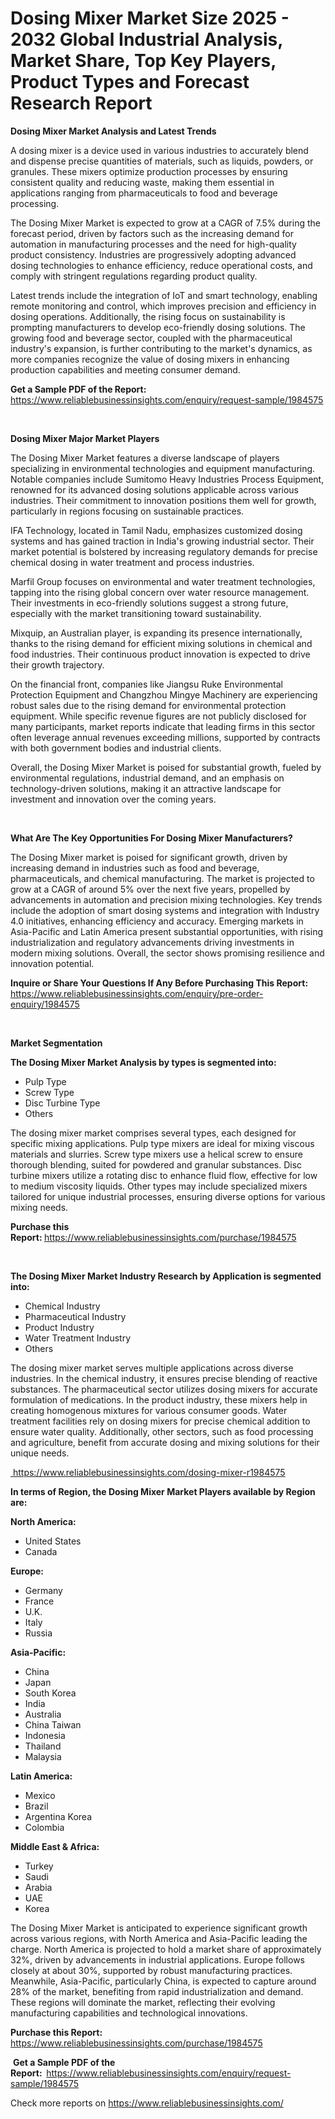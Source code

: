 <p><h1>Dosing Mixer Market Size 2025 - 2032 Global Industrial Analysis, Market Share, Top Key Players, Product Types and Forecast Research Report</h1></p><p><strong>Dosing Mixer Market Analysis and Latest Trends</strong></p>
<p><p>A dosing mixer is a device used in various industries to accurately blend and dispense precise quantities of materials, such as liquids, powders, or granules. These mixers optimize production processes by ensuring consistent quality and reducing waste, making them essential in applications ranging from pharmaceuticals to food and beverage processing.</p><p>The Dosing Mixer Market is expected to grow at a CAGR of 7.5% during the forecast period, driven by factors such as the increasing demand for automation in manufacturing processes and the need for high-quality product consistency. Industries are progressively adopting advanced dosing technologies to enhance efficiency, reduce operational costs, and comply with stringent regulations regarding product quality. </p><p>Latest trends include the integration of IoT and smart technology, enabling remote monitoring and control, which improves precision and efficiency in dosing operations. Additionally, the rising focus on sustainability is prompting manufacturers to develop eco-friendly dosing solutions. The growing food and beverage sector, coupled with the pharmaceutical industry's expansion, is further contributing to the market's dynamics, as more companies recognize the value of dosing mixers in enhancing production capabilities and meeting consumer demand.</p></p>
<p><strong>Get a Sample PDF of the Report:&nbsp;</strong> <a href="https://www.reliablebusinessinsights.com/enquiry/request-sample/1984575?utm_campaign=2306&utm_medium=2&utm_source=Github&utm_content=ia&utm_term=10042025&utm_id=dosing-mixer">https://www.reliablebusinessinsights.com/enquiry/request-sample/1984575</a></p>
<p>&nbsp;</p>
<p><strong>Dosing Mixer Major Market Players</strong></p>
<p><p>The Dosing Mixer Market features a diverse landscape of players specializing in environmental technologies and equipment manufacturing. Notable companies include Sumitomo Heavy Industries Process Equipment, renowned for its advanced dosing solutions applicable across various industries. Their commitment to innovation positions them well for growth, particularly in regions focusing on sustainable practices.</p><p>IFA Technology, located in Tamil Nadu, emphasizes customized dosing systems and has gained traction in India's growing industrial sector. Their market potential is bolstered by increasing regulatory demands for precise chemical dosing in water treatment and process industries.</p><p>Marfil Group focuses on environmental and water treatment technologies, tapping into the rising global concern over water resource management. Their investments in eco-friendly solutions suggest a strong future, especially with the market transitioning toward sustainability.</p><p>Mixquip, an Australian player, is expanding its presence internationally, thanks to the rising demand for efficient mixing solutions in chemical and food industries. Their continuous product innovation is expected to drive their growth trajectory.</p><p>On the financial front, companies like Jiangsu Ruke Environmental Protection Equipment and Changzhou Mingye Machinery are experiencing robust sales due to the rising demand for environmental protection equipment. While specific revenue figures are not publicly disclosed for many participants, market reports indicate that leading firms in this sector often leverage annual revenues exceeding millions, supported by contracts with both government bodies and industrial clients.</p><p>Overall, the Dosing Mixer Market is poised for substantial growth, fueled by environmental regulations, industrial demand, and an emphasis on technology-driven solutions, making it an attractive landscape for investment and innovation over the coming years.</p></p>
<p>&nbsp;</p>
<p><strong>What Are The Key Opportunities For Dosing Mixer Manufacturers?</strong></p>
<p><p>The Dosing Mixer market is poised for significant growth, driven by increasing demand in industries such as food and beverage, pharmaceuticals, and chemical manufacturing. The market is projected to grow at a CAGR of around 5% over the next five years, propelled by advancements in automation and precision mixing technologies. Key trends include the adoption of smart dosing systems and integration with Industry 4.0 initiatives, enhancing efficiency and accuracy. Emerging markets in Asia-Pacific and Latin America present substantial opportunities, with rising industrialization and regulatory advancements driving investments in modern mixing solutions. Overall, the sector shows promising resilience and innovation potential.</p></p>
<p><strong>Inquire or Share Your Questions If Any Before Purchasing This Report:</strong> <a href="https://www.reliablebusinessinsights.com/enquiry/pre-order-enquiry/1984575?utm_campaign=2306&utm_medium=2&utm_source=Github&utm_content=ia&utm_term=10042025&utm_id=dosing-mixer">https://www.reliablebusinessinsights.com/enquiry/pre-order-enquiry/1984575</a></p>
<p>&nbsp;</p>
<p><strong>Market Segmentation</strong></p>
<p><strong>The Dosing Mixer Market Analysis by types is segmented into:</strong></p>
<p><ul><li>Pulp Type</li><li>Screw Type</li><li>Disc Turbine Type</li><li>Others</li></ul></p>
<p><p>The dosing mixer market comprises several types, each designed for specific mixing applications. Pulp type mixers are ideal for mixing viscous materials and slurries. Screw type mixers use a helical screw to ensure thorough blending, suited for powdered and granular substances. Disc turbine mixers utilize a rotating disc to enhance fluid flow, effective for low to medium viscosity liquids. Other types may include specialized mixers tailored for unique industrial processes, ensuring diverse options for various mixing needs.</p></p>
<p><strong>Purchase this Report:&nbsp;</strong><a href="https://www.reliablebusinessinsights.com/purchase/1984575?utm_campaign=2306&utm_medium=2&utm_source=Github&utm_content=ia&utm_term=10042025&utm_id=dosing-mixer">https://www.reliablebusinessinsights.com/purchase/1984575</a></p>
<p>&nbsp;</p>
<p><strong>The Dosing Mixer Market Industry Research by Application is segmented into:</strong></p>
<p><ul><li>Chemical Industry</li><li>Pharmaceutical Industry</li><li>Product Industry</li><li>Water Treatment Industry</li><li>Others</li></ul></p>
<p><p>The dosing mixer market serves multiple applications across diverse industries. In the chemical industry, it ensures precise blending of reactive substances. The pharmaceutical sector utilizes dosing mixers for accurate formulation of medications. In the product industry, these mixers help in creating homogenous mixtures for various consumer goods. Water treatment facilities rely on dosing mixers for precise chemical addition to ensure water quality. Additionally, other sectors, such as food processing and agriculture, benefit from accurate dosing and mixing solutions for their unique needs.</p></p>
<p><a href="https://www.reliablebusinessinsights.com/dosing-mixer-r1984575?utm_campaign=2306&utm_medium=2&utm_source=Github&utm_content=ia&utm_term=10042025&utm_id=dosing-mixer">&nbsp;https://www.reliablebusinessinsights.com/dosing-mixer-r1984575</a></p>
<p><strong>In terms of Region, the Dosing Mixer Market Players available by Region are:</strong></p>
<p>
    <p> <strong> North America: </strong>
        <ul>
            <li>United States</li>
            <li>Canada</li>
        </ul>
        </p> 
    <p> <strong> Europe: </strong>
        <ul>
            <li>Germany</li>
            <li>France</li>
            <li>U.K.</li>
            <li>Italy</li>
            <li>Russia</li>
        </ul>
        </p> 
    <p> <strong> Asia-Pacific: </strong>
        <ul>
            <li>China</li>
            <li>Japan</li>
            <li>South Korea</li>
            <li>India</li>
            <li>Australia</li>
            <li>China Taiwan</li>
            <li>Indonesia</li>
            <li>Thailand</li>
            <li>Malaysia</li>
        </ul>
        </p> 
    <p> <strong> Latin America: </strong>
        <ul>
            <li>Mexico</li>
            <li>Brazil</li>
            <li>Argentina Korea</li>
            <li>Colombia</li>
        </ul>
        </p> 
    <p> <strong> Middle East & Africa: </strong>
        <ul>
            <li>Turkey</li>
            <li>Saudi</li>
            <li>Arabia</li>
            <li>UAE</li>
            <li>Korea</li>
        </ul>
    </p>
    </p>
<p><p>The Dosing Mixer Market is anticipated to experience significant growth across various regions, with North America and Asia-Pacific leading the charge. North America is projected to hold a market share of approximately 32%, driven by advancements in industrial applications. Europe follows closely at about 30%, supported by robust manufacturing practices. Meanwhile, Asia-Pacific, particularly China, is expected to capture around 28% of the market, benefiting from rapid industrialization and demand. These regions will dominate the market, reflecting their evolving manufacturing capabilities and technological innovations.</p></p>
<p><strong>Purchase this Report: </strong><a href="https://www.reliablebusinessinsights.com/purchase/1984575?utm_campaign=2306&utm_medium=2&utm_source=Github&utm_content=ia&utm_term=10042025&utm_id=dosing-mixer">https://www.reliablebusinessinsights.com/purchase/1984575</a></p>
<p>&nbsp;<strong>Get a Sample PDF of the Report:&nbsp;&nbsp;</strong><a href="https://www.reliablebusinessinsights.com/enquiry/request-sample/1984575?utm_campaign=2306&utm_medium=2&utm_source=Github&utm_content=ia&utm_term=10042025&utm_id=dosing-mixer">https://www.reliablebusinessinsights.com/enquiry/request-sample/1984575</a></p>
<p><strong></strong></p>
<p>Check more reports on <a href="https://www.reliablebusinessinsights.com/?utm_campaign=2306&utm_medium=2&utm_source=Github&utm_content=ia&utm_term=10042025&utm_id=dosing-mixer">https://www.reliablebusinessinsights.com/</a></p>